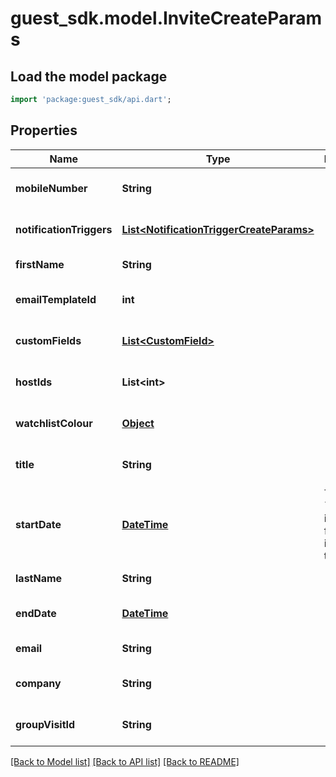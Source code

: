 # guest_sdk.model.InviteCreateParams

## Load the model package
```dart
import 'package:guest_sdk/api.dart';
```

## Properties
Name | Type | Description | Notes
------------ | ------------- | ------------- | -------------
**mobileNumber** | **String** |  | [optional] [default to null]
**notificationTriggers** | [**List&lt;NotificationTriggerCreateParams&gt;**](NotificationTriggerCreateParams.md) |  | [optional] [default to []]
**firstName** | **String** |  | [default to null]
**emailTemplateId** | **int** |  | [optional] [default to null]
**customFields** | [**List&lt;CustomField&gt;**](CustomField.md) |  | [optional] [default to []]
**hostIds** | **List&lt;int&gt;** |  | [optional] [default to []]
**watchlistColour** | [**Object**](.md) |  | [optional] [default to null]
**title** | **String** |  | [optional] [default to null]
**startDate** | [**DateTime**](DateTime.md) | The &#x60;start_date&#x60; is required for invitations to lobbies | [optional] [default to null]
**lastName** | **String** |  | [default to null]
**endDate** | [**DateTime**](DateTime.md) |  | [optional] [default to null]
**email** | **String** |  | [default to null]
**company** | **String** |  | [optional] [default to null]
**groupVisitId** | **String** |  | [optional] [default to null]

[[Back to Model list]](../README.md#documentation-for-models) [[Back to API list]](../README.md#documentation-for-api-endpoints) [[Back to README]](../README.md)


